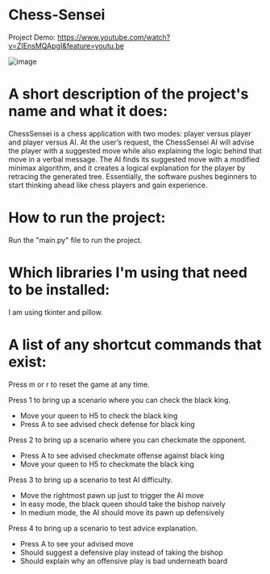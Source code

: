 # Chess-Sensei

Project Demo: https://www.youtube.com/watch?v=ZIEnsMQApgI&feature=youtu.be

![image](https://i.imgur.com/ocxdTgN.png)

A short description of the project's name and what it does:
==============================================================================
ChessSensei is a chess application with two modes: player versus player 
and player versus AI. At the user’s request, the ChessSensei AI will advise 
the player with a suggested move while also explaining the logic behind that 
move in a verbal message. The AI finds its suggested move with a modified 
minimax algorithm, and it creates a logical explanation for the player by 
retracing the generated tree. Essentially, the software pushes beginners to 
start thinking ahead like chess players and gain experience.

How to run the project:
==============================================================================
Run the "main.py" file to run the project.

Which libraries I'm using that need to be installed:
==============================================================================
I am using tkinter and pillow.

A list of any shortcut commands that exist:
==============================================================================
Press m or r to reset the game at any time.

Press 1 to bring up a scenario where you can check the black king.
- Move your queen to H5 to check the black king
- Press A to see advised check defense for black king

Press 2 to bring up a scenario where you can checkmate the opponent.
- Press A to see advised checkmate offense against black king
- Move your queen to H5 to checkmate the black king

Press 3 to bring up a scenario to test AI difficulty.
- Move the rightmost pawn up just to trigger the AI move
- In easy mode, the black queen should take the bishop naively
- In medium mode, the AI should move its pawn up defensively

Press 4 to bring up a scenario to test advice explanation.
- Press A to see your advised move
- Should suggest a defensive play instead of taking the bishop
- Should explain why an offensive play is bad underneath board

